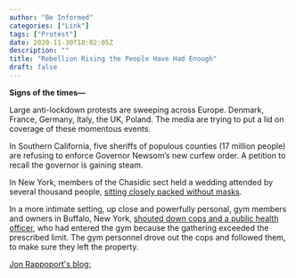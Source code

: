 ```yaml
---
author: "Be Informed"
categories: ["Link"]
tags: ["Protest"]
date: 2020-11-30T18:02:05Z
description: ""
title: "Rebellion Rising the People Have Had Enough"
draft: false
---
```


**Signs of the times—**

Large anti-lockdown protests are sweeping across Europe.  Denmark,  France, Germany, Italy, the UK, Poland.  The media are trying to put a  lid on coverage of these momentous events.  

In Southern California, five sheriffs of populous counties (17  million people) are refusing to enforce Governor Newsom’s new curfew  order.  A petition to recall the governor is gaining steam.  

In New York, members of the Chasidic sect held a wedding attended by several thousand people, [sitting closely packed without masks](https://nypost.com/2020/11/21/secret-plans-helped-synagogue-pull-off-massive-maskless-wedding/).  

In a more intimate setting, up close and powerfully personal, gym members and owners in Buffalo, New York, [shouted down cops and a public health officer](https://www.youtube.com/watch?v=AI_pkvlp2q4), who had entered the gym because the gathering exceeded the prescribed  limit.  The gym personnel drove out the cops and followed them, to make  sure they left the property.  

[Jon Rappoport's blog: ](https://blog.nomorefakenews.com/2020/11/27/rebellion-rising-the-people-have-had-enough/)